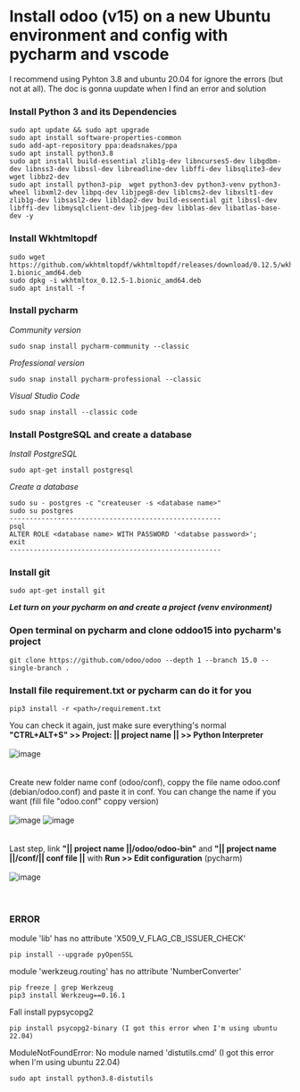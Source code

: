 # Install odoo (v15) on a new Ubuntu environment and config with pycharm and vscode
I recommend using Pyhton 3.8 and ubuntu 20.04 for ignore the errors (but not at all). The doc is gonna uupdate when I find an error and solution 
### Install Python 3 and its Dependencies
```
sudo apt update && sudo apt upgrade
sudo apt install software-properties-common
sudo add-apt-repository ppa:deadsnakes/ppa
sudo apt install python3.8
sudo apt install build-essential zlib1g-dev libncurses5-dev libgdbm-dev libnss3-dev libssl-dev libreadline-dev libffi-dev libsqlite3-dev wget libbz2-dev
sudo apt install python3-pip  wget python3-dev python3-venv python3-wheel libxml2-dev libpq-dev libjpeg8-dev liblcms2-dev libxslt1-dev zlib1g-dev libsasl2-dev libldap2-dev build-essential git libssl-dev libffi-dev libmysqlclient-dev libjpeg-dev libblas-dev libatlas-base-dev -y
```
### Install Wkhtmltopdf
```
sudo wget https://github.com/wkhtmltopdf/wkhtmltopdf/releases/download/0.12.5/wkhtmltox_0.12.5-1.bionic_amd64.deb
sudo dpkg -i wkhtmltox_0.12.5-1.bionic_amd64.deb
sudo apt install -f
```

### Install pycharm
_Community version_
```
sudo snap install pycharm-community --classic
```
_Professional version_
```
sudo snap install pycharm-professional --classic
```
_Visual Studio Code_
```
sudo snap install --classic code
```

### Install PostgreSQL and create a database
_Install PostgreSQL_
```
sudo apt-get install postgresql
```
_Create a database_
```
sudo su - postgres -c "createuser -s <database name>"
sudo su postgres
-----------------------------------------------------
psql
ALTER ROLE <database name> WITH PASSWORD '<databse password>';
exit
-----------------------------------------------------
```

### Install git
```
sudo apt-get install git
```
***Let turn on your pycharm on and create a project (venv environment)***
### Open terminal on pycharm and clone oddoo15 into pycharm's project
```
git clone https://github.com/odoo/odoo --depth 1 --branch 15.0 --single-branch .
```
### Install file requirement.txt or pycharm can do it for you
```
pip3 install -r <path>/requirement.txt
```
You can check it again, just make sure everything's normal <br />
__"CTRL+ALT+S" >> Project: || project name || >> Python Interpreter__
<br />
<br />
![image](https://user-images.githubusercontent.com/93069334/190204212-69587569-5c69-4343-8498-9b19ebf61c22.png)
<br />
<br />
<br />
Create new folder name conf (odoo/conf), coppy the file name odoo.conf (debian/odoo.conf) and paste it in conf. You can change the name if you want (fill file "odoo.conf" coppy version) 
<br />
<br />
![image](https://user-images.githubusercontent.com/93069334/190202770-589e1d46-2e70-40c6-9444-9a530e1ca09c.png) ![image](https://user-images.githubusercontent.com/93069334/190207739-3c0a58f4-eaff-42ca-9642-69f6f3f3c3f6.png)
<br />
<br />
<br />
Last step, link __"|| project name ||/odoo/odoo-bin"__ and __"|| project name ||/conf/|| conf file ||__ with __Run >> Edit configuration__ (pycharm)
<br />
<br />
![image](https://user-images.githubusercontent.com/93069334/190212073-fd616210-f5e6-4f29-ba73-f3009e86b111.png)
<br />
<br />
<br />
### ERROR
module 'lib' has no attribute 'X509_V_FLAG_CB_ISSUER_CHECK'
```
pip install --upgrade pyOpenSSL
```
module 'werkzeug.routing' has no attribute 'NumberConverter'
```
pip freeze | grep Werkzeug
pip3 install Werkzeug==0.16.1  
```
Fall install pypsycopg2
```
pip install psycopg2-binary (I got this error when I'm using ubuntu 22.04)
```
ModuleNotFoundError: No module named 'distutils.cmd' (I got this error when I'm using ubuntu 22.04)
```
sudo apt install python3.8-distutils
```
